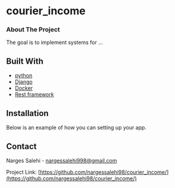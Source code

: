# courier_income

<!-- ABOUT THE PROJECT -->
### About The Project

The goal is to implement systems for ...


## Built With

* [python](https://python.org/)
* [Django](https://www.djangoproject.com/)
* [Docker](https://www.docker.com/)
* [Rest framework](https://www.django-rest-framework.org/)

<!-- INSTALLATION -->
## Installation

Below is an example of how you can setting up your app. 


<!-- CONTACT -->
## Contact

Narges Salehi - nargessalehi998@gmail.com

Project Link: [https://github.com/nargessalehi98/courier_income/](https://github.com/nargessalehi98/courier_income/)

